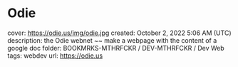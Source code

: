 # Odie

cover: https://odie.us/img/odie.jpg
created: October 2, 2022 5:06 AM (UTC)
description: the Odie webnet ~~ make a webpage with the content of a google doc
folder: BOOKMRKS-MTHRFCKR / DEV-MTHRFCKR / Dev Web
tags: webdev
url: https://odie.us